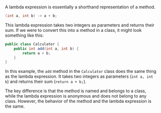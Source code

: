 A lambda expression is essentially a shorthand representation of a method. 

```java
(int a, int b) -> a + b;
```

This lambda expression takes two integers as parameters and returns their sum. If we were to convert this into a method in a class, it might look something like this:

```java
public class Calculator {
    public int add(int a, int b) {
        return a + b;
    }
}
```

In this example, the `add` method in the `Calculator` class does the same thing as the lambda expression. It takes two integers as parameters (`int a, int b`) and returns their sum (`return a + b;`).

The key difference is that the method is named and belongs to a class, while the lambda expression is anonymous and does not belong to any class. However, the behavior of the method and the lambda expression is the same.